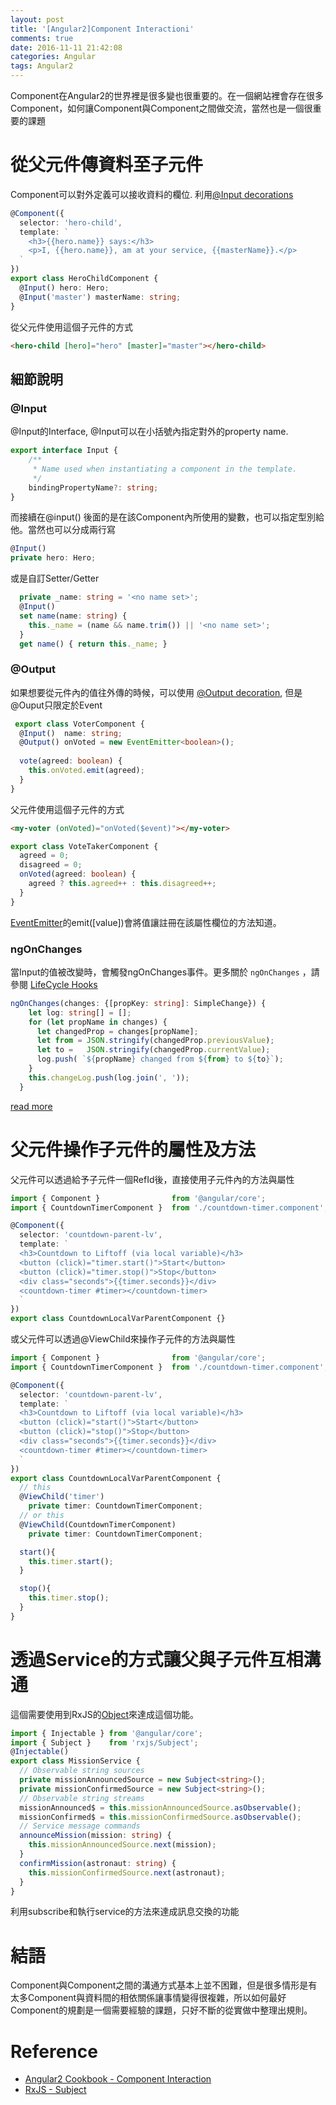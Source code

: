 ```yaml
---
layout: post
title: '[Angular2]Component Interactioni'
comments: true
date: 2016-11-11 21:42:08
categories: Angular
tags: Angular2
---
```


Component在Angular2的世界裡是很多變也很重要的。在一個網站裡會存在很多Component，如何讓Component與Component之間做交流，當然也是一個很重要的課題

<!-- more -->

# 從父元件傳資料至子元件

Component可以對外定義可以接收資料的欄位. 利用[@Input decorations](https://angular.io/docs/ts/latest/guide/template-syntax.html#inputs-outputs) 

```typescript
@Component({
  selector: 'hero-child',
  template: `
    <h3>{{hero.name}} says:</h3>
    <p>I, {{hero.name}}, am at your service, {{masterName}}.</p>
  `
})
export class HeroChildComponent {
  @Input() hero: Hero;
  @Input('master') masterName: string;
}
```

從父元件使用這個子元件的方式

```html
<hero-child [hero]="hero" [master]="master"></hero-child>
```

## 細節說明

### @Input

@Input的Interface, @Input可以在小括號內指定對外的property name.

```typescript
export interface Input {
    /**
     * Name used when instantiating a component in the template.
     */
    bindingPropertyName?: string;
}
```

而接續在@input() 後面的是在該Component內所使用的變數，也可以指定型別給他。當然也可以分成兩行寫

```typescript
@Input()
private hero: Hero;	
```

或是自訂Setter/Getter

```typescript
  private _name: string = '<no name set>';
  @Input()
  set name(name: string) {
    this._name = (name && name.trim()) || '<no name set>';
  }
  get name() { return this._name; }
```



### @Output

如果想要從元件內的值往外傳的時候，可以使用 [@Output decoration](https://angular.io/docs/ts/latest/guide/template-syntax.html#inputs-outputs), 但是@Ouput只限定於Event

```typescript
 export class VoterComponent {
  @Input()  name: string;
  @Output() onVoted = new EventEmitter<boolean>();
  
  vote(agreed: boolean) {
    this.onVoted.emit(agreed);  
  }
}
```

父元件使用這個子元件的方式

```html
<my-voter (onVoted)="onVoted($event)"></my-voter>	
```

```typescript
export class VoteTakerComponent {
  agreed = 0;
  disagreed = 0;  
  onVoted(agreed: boolean) {
    agreed ? this.agreed++ : this.disagreed++;
  }
}
```

[EventEmitter](https://angular.io/docs/ts/latest/api/core/index/EventEmitter-class.html)的emit([value])會將值讓註冊在該屬性欄位的方法知道。

### ngOnChanges

當Input的值被改變時，會觸發ngOnChanges事件。更多關於 `ngOnChanges` ，請參閱 [LifeCycle Hooks](https://angular.io/docs/ts/latest/guide/lifecycle-hooks.html) 

```typescript
ngOnChanges(changes: {[propKey: string]: SimpleChange}) {
    let log: string[] = [];
    for (let propName in changes) {
      let changedProp = changes[propName];
      let from = JSON.stringify(changedProp.previousValue);
      let to =   JSON.stringify(changedProp.currentValue);
      log.push( `${propName} changed from ${from} to ${to}`);
    }
    this.changeLog.push(log.join(', '));
  }
```

[read more](https://angular.io/docs/ts/latest/cookbook/component-communication.html#!#parent-to-child-on-changes)



# 父元件操作子元件的屬性及方法

父元件可以透過給予子元件一個RefId後，直接使用子元件內的方法與屬性

```typescript
import { Component }                from '@angular/core';
import { CountdownTimerComponent }  from './countdown-timer.component';

@Component({
  selector: 'countdown-parent-lv',
  template: `
  <h3>Countdown to Liftoff (via local variable)</h3>
  <button (click)="timer.start()">Start</button>
  <button (click)="timer.stop()">Stop</button>
  <div class="seconds">{{timer.seconds}}</div>
  <countdown-timer #timer></countdown-timer>
  `  
})
export class CountdownLocalVarParentComponent {}
```

或父元件可以透過@ViewChild來操作子元件的方法與屬性

```typescript
import { Component }                from '@angular/core';
import { CountdownTimerComponent }  from './countdown-timer.component';

@Component({
  selector: 'countdown-parent-lv',
  template: `
  <h3>Countdown to Liftoff (via local variable)</h3>
  <button (click)="start()">Start</button>
  <button (click)="stop()">Stop</button>
  <div class="seconds">{{timer.seconds}}</div>
  <countdown-timer #timer></countdown-timer>
  `
})
export class CountdownLocalVarParentComponent {
  // this
  @ViewChild('timer')
    private timer: CountdownTimerComponent;
  // or this
  @ViewChild(CountdownTimerComponent)
    private timer: CountdownTimerComponent;

  start(){
    this.timer.start();
  }

  stop(){
    this.timer.stop();
  }
}
```

# 透過Service的方式讓父與子元件互相溝通

這個需要使用到RxJS的[Object](http://blog.kevinyang.net/2016/10/06/rx-subject/)來達成這個功能。

```typescript
import { Injectable } from '@angular/core';
import { Subject }    from 'rxjs/Subject';
@Injectable()
export class MissionService {
  // Observable string sources
  private missionAnnouncedSource = new Subject<string>();
  private missionConfirmedSource = new Subject<string>();
  // Observable string streams
  missionAnnounced$ = this.missionAnnouncedSource.asObservable();
  missionConfirmed$ = this.missionConfirmedSource.asObservable();
  // Service message commands
  announceMission(mission: string) {
    this.missionAnnouncedSource.next(mission);
  }
  confirmMission(astronaut: string) {
    this.missionConfirmedSource.next(astronaut);
  }
}
```

利用subscribe和執行service的方法來達成訊息交換的功能



# 結語

Component與Component之間的溝通方式基本上並不困難，但是很多情形是有太多Component與資料間的相依關係讓事情變得很複雜，所以如何最好Component的規劃是一個需要經驗的課題，只好不斷的從實做中整理出規則。



# Reference

- [Angular2 Cookbook - Component Interaction](https://angular.io/docs/ts/latest/cookbook/component-communication.html)
- [RxJS - Subject](http://reactivex.io/rxjs/manual/overview.html#subject)

